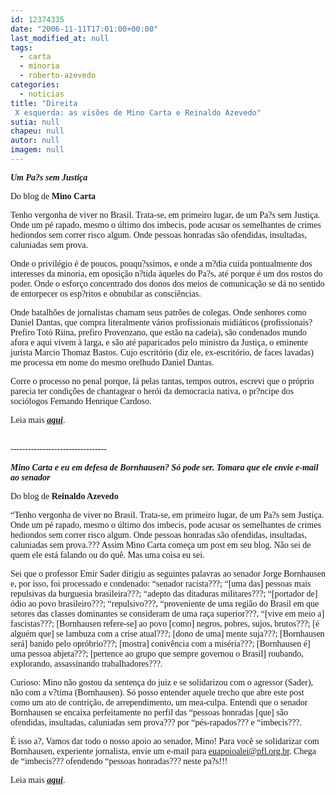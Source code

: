 ```yaml
---
id: 12374335
date: "2006-11-11T17:01:00+00:00"
last_modified_at: null
tags:
  - carta
  - minoria
  - roberto-azevedo
categories:
  - noticias
title: "Direita
 X esquerda: as visões de Mino Carta e Reinaldo Azevedo"
sutia: null
chapeu: null
autor: null
imagem: null
---
```

<p><P><FONT face=Verdana><STRONG><EM>Um Pa?s sem Justiça</EM></STRONG></FONT></P></p>
<p><P><FONT face=Verdana>Do blog de <STRONG>Mino Carta</STRONG></FONT></P></p>
<p><P><FONT face=Verdana>Tenho vergonha de viver no Brasil. Trata-se, em primeiro lugar, de um Pa?s sem Justiça. Onde um pé rapado, mesmo o último dos imbecis, pode acusar os semelhantes de crimes hediondos sem correr risco algum. Onde pessoas honradas são ofendidas, insultadas, caluniadas sem prova. </FONT></P></p>
<p><P><FONT face=Verdana>Onde o privilégio é de poucos, pouqu?ssimos, e onde a m?dia cuida pontualmente dos interesses da minoria, em oposição n?tida àqueles do Pa?s, até porque é um dos rostos do poder. Onde o esforço concentrado dos donos dos meios de comunicação se dá no sentido de entorpecer os esp?ritos e obnubilar as consciências. </FONT></P></p>
<p><P><FONT face=Verdana>Onde batalhões de jornalistas chamam seus patrões de colegas. Onde senhores como Daniel Dantas, que compra literalmente vários profissionais midiáticos (profissionais? Prefiro Totó Riina, prefiro Provenzano, que estão na cadeia), são condenados mundo afora e aqui vivem à larga, e são até paparicados pelo ministro da Justiça, o eminente jurista Marcio Thomaz Bastos. Cujo escritório (diz ele, ex-escritório, de faces lavadas) me processa em nome do mesmo orelhudo Daniel Dantas. </FONT></P></p>
<p><P><FONT face=Verdana>Corre o processo no penal porque, lá pelas tantas, tempos outros, escrevi que o próprio parecia ter condições de chantagear o herói da democracia nativa, o pr?ncipe dos sociólogos Fernando Henrique Cardoso.</FONT></P></p>
<p><P><FONT face=Verdana>Leia mais <STRONG><EM><A href=\"https://z001.ig.com.br/ig/61/51/937843/blig/blogdomino/\" target=_blank>aqui</A></EM></STRONG>.</FONT></P></p>
<p><P><FONT face=Verdana><BR>---------------------------------</P></p>
<p><P></FONT><FONT face=Verdana><STRONG><EM>Mino Carta e eu em defesa de Bornhausen? Só pode ser. Tomara que ele envie e-mail ao senador </EM></STRONG></FONT></P></p>
<p><P><FONT face=Verdana>Do blog de <STRONG>Reinaldo Azevedo</STRONG></FONT></P></p>
<p><P><FONT face=Verdana>“Tenho vergonha de viver no Brasil. Trata-se, em primeiro lugar, de um Pa?s sem Justiça. Onde um pé rapado, mesmo o último dos imbecis, pode acusar os semelhantes de crimes hediondos sem correr risco algum. Onde pessoas honradas são ofendidas, insultadas, caluniadas sem prova.??? Assim Mino Carta começa um post em seu blog. Não sei de quem ele está falando ou do quê. Mas uma coisa eu sei.</FONT></P></p>
<p><P><FONT face=Verdana>Sei que o professor Emir Sader dirigiu as seguintes palavras ao senador Jorge Bornhausen e, por isso, foi processado e condenado: “senador racista???; “[uma das] pessoas mais repulsivas da burguesia brasileira???; “adepto das ditaduras militares???; “[portador de] ódio ao povo brasileiro???; “repulsivo???, “proveniente de uma região do Brasil em que setores das classes dominantes se consideram de uma raça superior???, “[vive em meio a] fascistas???; [Bornhausen refere-se] ao povo [como] negros, pobres, sujos, brutos???; [é alguém que] se lambuza com a crise atual???; [dono de uma] mente suja???; [Bornhausen será] banido pelo opróbrio???; [mostra] conivência com a miséria???; [Bornhausen é] uma pessoa abjeta???; [pertence ao grupo que sempre governou o Brasil] roubando, explorando, assassinando trabalhadores???.</FONT></P></p>
<p><P><FONT face=Verdana>Curioso: Mino não gostou da sentença do juiz e se solidarizou com o agressor (Sader), não com a v?tima (Bornhausen). Só posso entender aquele trecho que abre este post como um ato de contrição, de arrependimento, um mea-culpa. Entendi que o senador Bornhausen se encaixa perfeitamente no perfil das “pessoas honradas [que] são ofendidas, insultadas, caluniadas sem prova??? por “pés-rapados??? e “imbecis???.</FONT></P></p>
<p><P><FONT face=Verdana>É isso a?, Vamos dar todo o nosso apoio ao senador, Mino! Para você se solidarizar com Bornhausen, experiente jornalista, envie um e-mail para </FONT><A href=\"mailto:euapoioalei@pfl.org.br\"><FONT face=Verdana>euapoioalei@pfl.org.br</FONT></A><FONT face=Verdana>. Chega de “imbecis??? ofendendo “pessoas honradas??? neste pa?s!!!</FONT></P></p>
<p><P><FONT face=Verdana>Leia mais <STRONG><EM><A href=\"https://veja.abril.com.br/blogs/reinaldo/\" target=_blank>aqui</A></EM></STRONG>.</FONT></P> </p>
